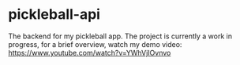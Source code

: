 # pickleball-api

The backend for my pickleball app. The project is currently a work in progress, for a brief overview, watch my demo video: https://www.youtube.com/watch?v=YWhVjIOvnvo
